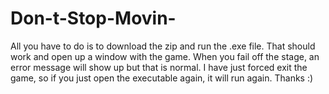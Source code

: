 # Don-t-Stop-Movin-
All you have to do is to download the zip and run the .exe file. That should work and open up a window with the game. When you fail off the stage, an error message will show up but that is normal. I have just forced exit the game, so if you just open the executable again, it will run again.
Thanks :)
